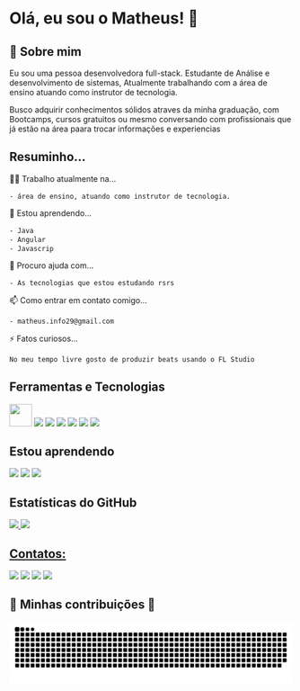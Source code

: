 # Olá, eu sou o Matheus! 👋

## 🚀 Sobre mim
Eu sou uma pessoa desenvolvedora full-stack. Estudante de Análise e desenvolvimento de sistemas, Atualmente trabalhando com a área de ensino atuando como instrutor de tecnologia. 

Busco adquirir conhecimentos sólidos atraves da minha graduação, com Bootcamps, cursos gratuitos ou mesmo conversando com profissionais que já estão na área paara trocar informações e experiencias 


## Resuminho...

👩‍💻 Trabalho atualmente na...

    - área de ensino, atuando como instrutor de tecnologia.

🧠 Estou aprendendo...

    - Java
    - Angular
    - Javascrip

🤔 Procuro ajuda com...

    - As tecnologias que estou estudando rsrs

📫 Como entrar em contato comigo...

    - matheus.info29@gmail.com


⚡️ Fatos curiosos...

    No meu tempo livre gosto de produzir beats usando o FL Studio

## Ferramentas e Tecnologias

<div>
    <img loading="lazy" src="https://cdn.jsdelivr.net/gh/devicons/devicon/icons/html5/html5-original.svg" width="40" height="40"/>
    <img loading="lazy" src="https://cdn.jsdelivr.net/gh/devicons/devicon/icons/css3/css3-original.svg" width="40"/>
    <img src="https://cdn.jsdelivr.net/gh/devicons/devicon/icons/java/java-original-wordmark.svg" width="40"/>
    <img src="https://cdn.jsdelivr.net/gh/devicons/devicon/icons/javascript/javascript-plain.svg" width="40" />
    <img src="https://cdn.jsdelivr.net/gh/devicons/devicon/icons/angularjs/angularjs-original.svg" width="40" />
    <img src="https://cdn.jsdelivr.net/gh/devicons/devicon/icons/figma/figma-original.svg"  width="40" />
    <img src="https://cdn.jsdelivr.net/gh/devicons/devicon/icons/canva/canva-original.svg" width="40" />
</div>

## Estou aprendendo
<div>
    <img src="https://cdn.jsdelivr.net/gh/devicons/devicon/icons/java/java-original-wordmark.svg" width="40"/>
    <img src="https://cdn.jsdelivr.net/gh/devicons/devicon/icons/javascript/javascript-plain.svg" width="40" />
    <img src="https://cdn.jsdelivr.net/gh/devicons/devicon/icons/angularjs/angularjs-original.svg" width="40" />
</div>

## Estatísticas do GitHub
<div>
<a href="https://github.com/Matheus-mt10">
<img loading="lazy" height="180em" src="https://github-readme-stats.vercel.app/api/top-langs/?username=Matheus-mt10&layout=compact&langs_count=7&theme=dracula"/> 

<img loading="lazy" height="180em" src="https://github-readme-stats.vercel.app/api?username=Matheus-mt10&show_icons=true&theme=dracula&include_all_commits=true&count_private=true"/>
</div>

## Contatos:

<div>
<a href="https://www.youtube.com/seu-canal-youtube-aqui" target="_blank"><img loading="lazy" src="https://img.shields.io/badge/YouTube-FF0000?style=for-the-badge&logo=youtube&logoColor=white" target="_blank"></a>
<a href="https://www.instagram.com/_theussantana/" target="_blank"><img loading="lazy" src="https://img.shields.io/badge/-Instagram-%23E4405F?style=for-the-badge&logo=instagram&logoColor=white" target="_blank"></a>
</a>
<a href = "mailto:matheus.info29@gmail.com"><img loading="lazy" src="https://img.shields.io/badge/Gmail-D14836?style=for-the-badge&logo=gmail&logoColor=white" target="_blank"></a>
<a href="https://www.linkedin.com/in/matheus-santana-dev" target="_blank"><img loading="lazy" src="https://img.shields.io/badge/-LinkedIn-%230077B5?style=for-the-badge&logo=linkedin&logoColor=white" target="_blank"></a>   
</div>

## 🐍  Minhas contribuições 🐍

<img alt="snake eating my contributions" src="https://raw.githubusercontent.com/salesp07/salesp07/output/github-contribution-grid-snake.svg" />









